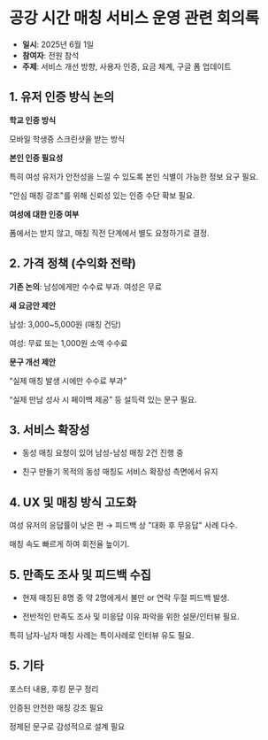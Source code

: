 # 공강 시간 매칭 서비스 운영 관련 회의록
- **일시**: 2025년 6월 1일
- **참여자**: 전원 참석
- **주제**: 서비스 개선 방향, 사용자 인증, 요금 체계, 구글 폼 업데이트

## 1. 유저 인증 방식 논의
**학교 인증 방식**

모바일 학생증 스크린샷을 받는 방식

**본인 인증 필요성**

특히 여성 유저가 안전성을 느낄 수 있도록 본인 식별이 가능한 정보 요구 필요.

"안심 매칭 강조"를 위해 신뢰성 있는 인증 수단 확보 필요.

**여성에 대한 인증 여부**

폼에서는 받지 않고, 매칭 직전 단계에서 별도 요청하기로 결정.

## 2. 가격 정책 (수익화 전략)
**기존 논의**: 남성에게만 수수료 부과. 여성은 무료

**새 요금안 제안**

남성: 3,000~5,000원 (매칭 건당)

여성: 무료 또는 1,000원 소액 수수료

**문구 개선 제안**

“실제 매칭 발생 시에만 수수료 부과”

“실제 만남 성사 시 페이백 제공” 등 설득력 있는 문구 필요.

## 3. 서비스 확장성

- 동성 매칭 요청이 있어 남성-남성 매칭 2건 진행 중
  
- 친구 만들기 목적의 동성 매칭도 서비스 확장성 측면에서 유지
  
## 4. UX 및 매칭 방식 고도화
여성 유저의 응답률이 낮은 편 → 피드백 상 "대화 후 무응답" 사례 다수.

매칭 속도 빠르게 하여 회전율 높이기.

## 5. 만족도 조사 및 피드백 수집
- 현재 매칭된 8명 중 약 2명에게서 불만 or 연락 두절 피드백 발생.

- 전반적인 만족도 조사 및 미응답 이유 파악을 위한 설문/인터뷰 필요.

특히 남자-남자 매칭 사례는 특이사례로 인터뷰 유도 필요.

## 5. 기타
포스터 내용, 후킹 문구 정리

인증된 안전한 매칭 강조 필요

정제된 문구로 감성적으로 설계 필요

